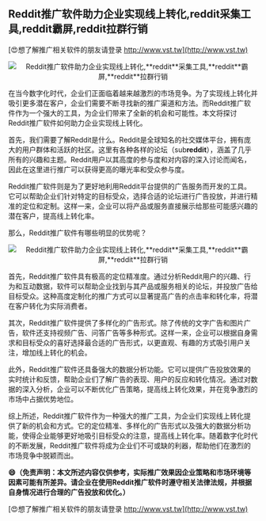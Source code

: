 ## **Reddit推广软件助力企业实现线上转化,**reddit**采集工具,**reddit**霸屏,**reddit**拉群行销**

[😍想了解推广相关软件的朋友请登录 http://www.vst.tw](http://www.vst.tw)

 <center><img src="https://vst.tw/MP4/tuiguang/png/6.png" alt="Reddit推广软件助力企业实现线上转化,**reddit**采集工具,**reddit**霸屏,**reddit**拉群行销"></center>

在当今数字化时代，企业们正面临着越来越激烈的市场竞争。为了实现线上转化并吸引更多潜在客户，企业们需要不断寻找新的推广渠道和方法。而Reddit推广软件作为一个强大的工具，为企业们带来了全新的机会和可能性。本文将探讨Reddit推广软件如何助力企业实现线上转化。

首先，我们需要了解Reddit是什么。Reddit是全球知名的社交媒体平台，拥有庞大的用户群体和活跃的社区。这里有各种各样的论坛（sub**reddit**），涵盖了几乎所有的兴趣和主题。Reddit用户以其高度的参与度和对内容的深入讨论而闻名，因此在这里进行推广可以获得更高的曝光率和受众参与度。

Reddit推广软件则是为了更好地利用Reddit平台提供的广告服务而开发的工具。它可以帮助企业们针对特定的目标受众，选择合适的论坛进行广告投放，并进行精准的定位和定制。这样一来，企业可以将产品或服务直接展示给那些可能感兴趣的潜在客户，提高线上转化率。

那么，Reddit推广软件有哪些明显的优势呢？

 <center><img src="https://vst.tw/MP4/tuiguang/png/3.png" alt="Reddit推广软件助力企业实现线上转化,**reddit**采集工具,**reddit**霸屏,**reddit**拉群行销"></center>

首先，Reddit推广软件具有极高的定位精准度。通过分析Reddit用户的兴趣、行为和互动数据，软件可以帮助企业找到与其产品或服务相关的论坛，并投放广告给目标受众。这种高度定制化的推广方式可以显著提高广告的点击率和转化率，将潜在客户转化为实际消费者。

其次，Reddit推广软件提供了多样化的广告形式。除了传统的文字广告和图片广告，软件还支持视频广告、问答广告等多种形式。这样一来，企业可以根据自身需求和目标受众的喜好选择最合适的广告形式，以更直观、有趣的方式吸引用户关注，增加线上转化的机会。

此外，Reddit推广软件还具备强大的数据分析功能。它可以提供广告投放效果的实时统计和反馈，帮助企业们了解广告的表现、用户的反应和转化情况。通过对数据的深入分析，企业可以不断优化广告策略，提高线上转化效果，并在竞争激烈的市场中占据优势地位。

综上所述，Reddit推广软件作为一种强大的推广工具，为企业们实现线上转化提供了新的机会和方式。它的定位精准、多样化的广告形式以及强大的数据分析功能，使得企业能够更好地吸引目标受众的注意，提高线上转化率。随着数字化时代的不断发展，Reddit推广软件将成为企业们不可或缺的利器，帮助他们在激烈的市场竞争中脱颖而出。

**😄（免责声明：本文所述内容仅供参考，实际推广效果因企业策略和市场环境等因素可能有所差异。请企业在使用Reddit推广软件时遵守相关法律法规，并根据自身情况进行合理的广告投放和优化。）**

[😍想了解推广相关软件的朋友请登录 http://www.vst.tw](http://www.vst.tw)



